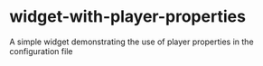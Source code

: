 # widget-with-player-properties
A simple widget demonstrating the use of player properties in the configuration file
